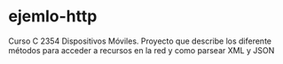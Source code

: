 ejemlo-http
===========

Curso  C 2354 Dispositivos Móviles. Proyecto que describe los diferente métodos para acceder a recursos en la red y como parsear XML y JSON